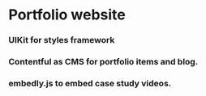 # Portfolio website

### UIKit for styles framework
### Contentful as CMS for portfolio items and blog.
### embedly.js to embed case study videos.
